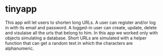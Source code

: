 # tinyapp
This app will let users to shorten long URLs.
A user can register and/or log in with its email and password.
A logged-in user can create, update, delete and visulaise all 
the urls that belong to him.
In this app we worked only with objects simulating a database.
Short URLs are simulated with a helper function that can get a random 
text in which the characters are alphanumeric.

